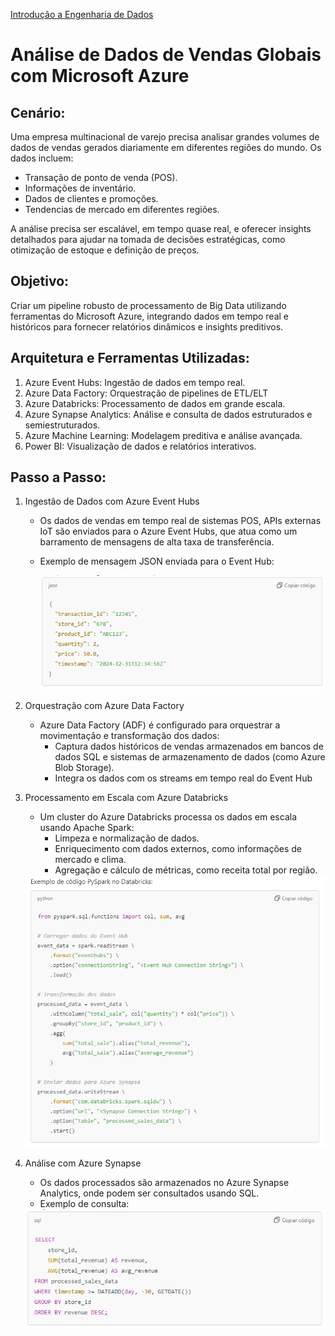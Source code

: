 <div> 
<p><a href="https://github.com/JosiTubaroski/Introducao_Engenharia_Dados/blob/main/README.md">Introdução a Engenharia de Dados</a></p>
</div> 

# Análise de Dados de Vendas Globais com Microsoft Azure

## Cenário:

Uma empresa multinacional de varejo precisa analisar grandes volumes de dados de vendas gerados diariamente em diferentes regiões do mundo. Os dados incluem:

- Transação de ponto de venda (POS).
- Informações de inventário.
- Dados de clientes e promoções.
- Tendencias de mercado em diferentes regiões.

A análise precisa ser escalável, em tempo quase real, e oferecer insights detalhados para ajudar na tomada de decisões estratégicas, como otimização de estoque e definição de preços.

## Objetivo:

Criar um pipeline robusto de processamento de Big Data utilizando ferramentas do Microsoft Azure, integrando dados em tempo real e históricos para fornecer relatórios dinâmicos e insights preditivos.

## Arquitetura e Ferramentas Utilizadas:

1. Azure Event Hubs: Ingestão de dados em tempo real.
2. Azure Data Factory: Orquestração de pipelines de ETL/ELT
3. Azure Databricks: Processamento de dados em grande escala.
4. Azure Synapse Analytics: Análise e consulta de dados estruturados e semiestruturados.
5. Azure Machine Learning: Modelagem preditiva e análise avançada.
6. Power BI: Visualização de dados e relatórios interativos.

## Passo a Passo:

1. Ingestão de Dados com Azure Event Hubs

   - Os dados de vendas em tempo real de sistemas POS, APIs externas IoT são enviados para o Azure Event Hubs, que atua como um barramento de mensagens de alta taxa de transferência.
   - Exemplo de mensagem JSON enviada para o Event Hub:
  
      <img src="https://github.com/JosiTubaroski/Processo_Dados_Microsoft/blob/main/img/01_Azure_JSON.png">

2. Orquestração com Azure Data Factory

   - Azure Data Factory (ADF) é configurado para orquestrar a movimentação e transformação dos dados:
     - Captura dados históricos de vendas armazenados em bancos de dados SQL e sistemas de armazenamento de dados (como Azure Blob Storage).
     - Integra os dados com os streams em tempo real do Event Hub
    
3. Processamento em Escala com Azure Databricks

   - Um cluster do Azure Databricks processa os dados em escala usando Apache Spark:
     - Limpeza e normalização de dados.
     - Enriquecimento com dados externos, como informações de mercado e clima.
     - Agregação e cálculo de métricas, como receita total por região.

    <img src="https://github.com/JosiTubaroski/Processo_Dados_Microsoft/blob/main/img/02_PySpark_Databricks.png">

4. Análise com Azure Synapse

   - Os dados processados são armazenados no Azure Synapse Analytics, onde podem ser consultados usando SQL.
   - Exemplo de consulta:

   <img src="https://github.com/JosiTubaroski/Processo_Dados_Microsoft/blob/main/img/03_Azure_Synapse_Analytics.png">
     
   
     
